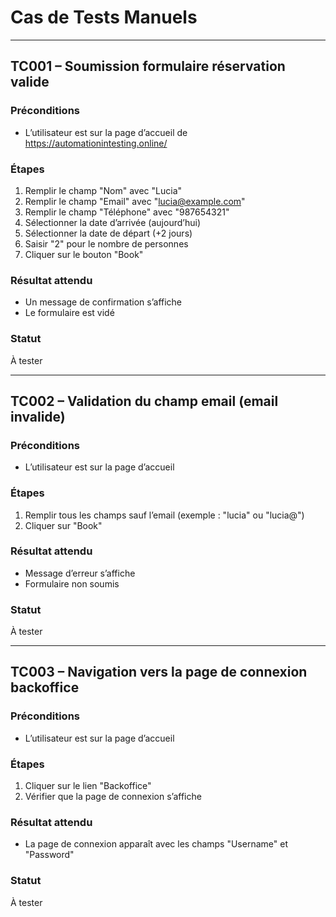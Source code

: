 # Cas de Tests Manuels

---

## TC001 – Soumission formulaire réservation valide

### Préconditions
- L’utilisateur est sur la page d’accueil de https://automationintesting.online/

### Étapes
1. Remplir le champ "Nom" avec "Lucia"
2. Remplir le champ "Email" avec "lucia@example.com"
3. Remplir le champ "Téléphone" avec "987654321"
4. Sélectionner la date d’arrivée (aujourd’hui)
5. Sélectionner la date de départ (+2 jours)
6. Saisir "2" pour le nombre de personnes
7. Cliquer sur le bouton "Book"

### Résultat attendu
- Un message de confirmation s’affiche
- Le formulaire est vidé

### Statut
À tester

---

## TC002 – Validation du champ email (email invalide)

### Préconditions
- L’utilisateur est sur la page d’accueil

### Étapes
1. Remplir tous les champs sauf l’email (exemple : "lucia" ou "lucia@")
2. Cliquer sur "Book"

### Résultat attendu
- Message d’erreur s’affiche
- Formulaire non soumis

### Statut
À tester

---

## TC003 – Navigation vers la page de connexion backoffice

### Préconditions
- L’utilisateur est sur la page d’accueil

### Étapes
1. Cliquer sur le lien "Backoffice"
2. Vérifier que la page de connexion s’affiche

### Résultat attendu
- La page de connexion apparaît avec les champs "Username" et "Password"

### Statut
À tester
